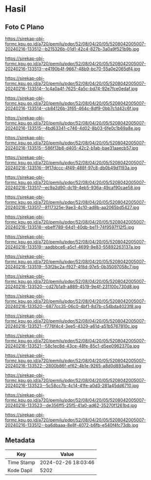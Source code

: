 # Hasil

## Foto C Plano

https://sirekap-obj-formc.kpu.go.id/a720/pemilu/pdpr/52/08/04/20/05/5208042005007-20240216-133512--b215326b-01d1-42c4-827b-3a0a9f521b9b.jpg

https://sirekap-obj-formc.kpu.go.id/a720/pemilu/pdpr/52/08/04/20/05/5208042005007-20240216-133513--e4190b4f-9667-48b9-bc70-55a0e2065df4.jpg

https://sirekap-obj-formc.kpu.go.id/a720/pemilu/pdpr/52/08/04/20/05/5208042005007-20240216-133514--1c4a0a4f-7625-4a5c-bd74-92e7fce0edaf.jpg

https://sirekap-obj-formc.kpu.go.id/a720/pemilu/pdpr/52/08/04/20/05/5208042005007-20240216-133514--cb84126b-3f65-464c-8df9-0bb7c1d42c6f.jpg

https://sirekap-obj-formc.kpu.go.id/a720/pemilu/pdpr/52/08/04/20/05/5208042005007-20240216-133515--4bd63341-c746-4d02-8b03-6fe0c1b69a8e.jpg

https://sirekap-obj-formc.kpu.go.id/a720/pemilu/pdpr/52/08/04/20/05/5208042005007-20240216-133515--586f13b8-d405-42c2-b1ab-bae31aaecb57.jpg

https://sirekap-obj-formc.kpu.go.id/a720/pemilu/pdpr/52/08/04/20/05/5208042005007-20240216-133516--9f17dccc-4f49-488f-97c8-db0b49d1193a.jpg

https://sirekap-obj-formc.kpu.go.id/a720/pemilu/pdpr/52/08/04/20/05/5208042005007-20240216-133517--ec9a2d90-dc19-4eb5-936a-49caf90cae58.jpg

https://sirekap-obj-formc.kpu.go.id/a720/pemilu/pdpr/52/08/04/20/05/5208042005007-20240216-133517--8117325e-9ae3-4c10-ad8b-aa2065bd5427.jpg

https://sirekap-obj-formc.kpu.go.id/a720/pemilu/pdpr/52/08/04/20/05/5208042005007-20240216-133518--ebeff789-64d1-40db-be11-74f9597f12f5.jpg

https://sirekap-obj-formc.kpu.go.id/a720/pemilu/pdpr/52/08/04/20/05/5208042005007-20240216-133519--aadbbce6-a5cf-4699-9e83-55892263137a.jpg

https://sirekap-obj-formc.kpu.go.id/a720/pemilu/pdpr/52/08/04/20/05/5208042005007-20240216-133519--53f2bc2a-f927-4f8d-97e5-0b35097058c7.jpg

https://sirekap-obj-formc.kpu.go.id/a720/pemilu/pdpr/52/08/04/20/05/5208042005007-20240216-133520--cd27b1a9-a889-4519-9e4f-231100c730d8.jpg

https://sirekap-obj-formc.kpu.go.id/a720/pemilu/pdpr/52/08/04/20/05/5208042005007-20240216-133520--6877cc35-06c0-4bf1-8d7b-c54bda4023f8.jpg

https://sirekap-obj-formc.kpu.go.id/a720/pemilu/pdpr/52/08/04/20/05/5208042005007-20240216-133521--f776f4c4-3ee5-4329-a61d-a51b5767810c.jpg

https://sirekap-obj-formc.kpu.go.id/a720/pemilu/pdpr/52/08/04/20/05/5208042005007-20240216-133521--58c1ec8d-43ce-48fe-85c1-d5ee0962370a.jpg

https://sirekap-obj-formc.kpu.go.id/a720/pemilu/pdpr/52/08/04/20/05/5208042005007-20240216-133522--2800b86f-ef62-4b1e-9265-a8d0d893a8ed.jpg

https://sirekap-obj-formc.kpu.go.id/a720/pemilu/pdpr/52/08/04/20/05/5208042005007-20240216-133523--5c58cc7b-4c14-41fe-a0d3-281a45dd6710.jpg

https://sirekap-obj-formc.kpu.go.id/a720/pemilu/pdpr/52/08/04/20/05/5208042005007-20240216-133523--de356ff5-25f5-41a0-ad62-35270f1261bd.jpg

https://sirekap-obj-formc.kpu.go.id/a720/pemilu/pdpr/52/08/04/20/05/5208042005007-20240216-133512--ba6dbaaa-8e8f-4072-b6fb-e540f4fc73db.jpg


## Metadata

| Key        | Value               |
| ---------- | ------------------- |
| Time Stamp | 2024-02-26 18:03:46 |
| Kode Dapil | 5202                |



